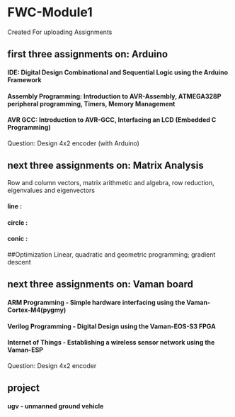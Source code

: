 # FWC-Module1 
Created For uploading Assignments
## first three assignments on: Arduino
#### IDE: Digital Design Combinational and Sequential Logic using the Arduino Framework
#### Assembly Programming: Introduction to AVR-Assembly, ATMEGA328P peripheral programming, Timers, Memory Management
#### AVR GCC: Introduction to AVR-GCC, Interfacing an LCD (Embedded C Programming)
Question: Design 4x2 encoder (with Arduino)
## next three assignments on: Matrix Analysis 
Row and column vectors, matrix arithmetic and algebra, row reduction, eigenvalues and eigenvectors
#### line :
#### circle :
#### conic :
##Optimization
Linear, quadratic and geometric programming; gradient descent
## next three assignments on: Vaman board
#### ARM Programming - Simple hardware interfacing using the Vaman-Cortex-M4(pygmy)
#### Verilog Programming - Digital Design using the Vaman-EOS-S3 FPGA
#### Internet of Things - Establishing a wireless sensor network using the Vaman-ESP
Question: Design 4x2 encoder
## project 
#### ugv - unmanned ground vehicle 
